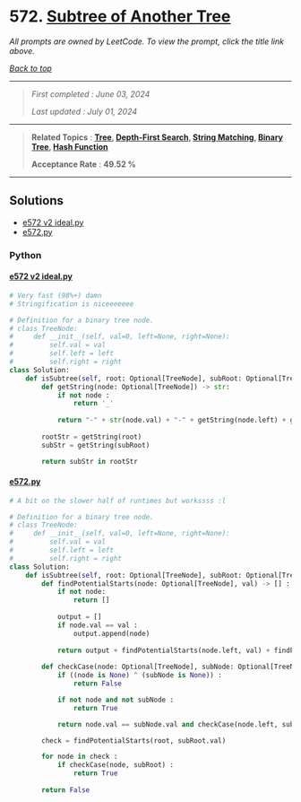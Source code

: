 # 572. [Subtree of Another Tree](<https://leetcode.com/problems/subtree-of-another-tree>)

*All prompts are owned by LeetCode. To view the prompt, click the title link above.*

*[Back to top](<../README.md>)*

------

> *First completed : June 03, 2024*
>
> *Last updated : July 01, 2024*

------

> **Related Topics** : **[Tree](<by_topic/Tree.md>), [Depth-First Search](<by_topic/Depth-First Search.md>), [String Matching](<by_topic/String Matching.md>), [Binary Tree](<by_topic/Binary Tree.md>), [Hash Function](<by_topic/Hash Function.md>)**
>
> **Acceptance Rate** : **49.52 %**

------

## Solutions

- [e572 v2 ideal.py](<../my-submissions/e572 v2 ideal.py>)
- [e572.py](<../my-submissions/e572.py>)
### Python
#### [e572 v2 ideal.py](<../my-submissions/e572 v2 ideal.py>)
```Python
# Very fast (98%+) damn
# Stringification is niceeeeeee

# Definition for a binary tree node.
# class TreeNode:
#     def __init__(self, val=0, left=None, right=None):
#         self.val = val
#         self.left = left
#         self.right = right
class Solution:
    def isSubtree(self, root: Optional[TreeNode], subRoot: Optional[TreeNode]) -> bool:
        def getString(node: Optional[TreeNode]) -> str:
            if not node :
                return '_'
            
            return "-" + str(node.val) + "-" + getString(node.left) + getString(node.right)
        
        rootStr = getString(root)
        subStr = getString(subRoot)

        return subStr in rootStr
```

#### [e572.py](<../my-submissions/e572.py>)
```Python
# A bit on the slower half of runtimes but workssss :l

# Definition for a binary tree node.
# class TreeNode:
#     def __init__(self, val=0, left=None, right=None):
#         self.val = val
#         self.left = left
#         self.right = right
class Solution:
    def isSubtree(self, root: Optional[TreeNode], subRoot: Optional[TreeNode]) -> bool:
        def findPotentialStarts(node: Optional[TreeNode], val) -> [] :
            if not node:
                return []
            
            output = []
            if node.val == val :
                output.append(node)
            
            return output + findPotentialStarts(node.left, val) + findPotentialStarts(node.right, val)
        
        def checkCase(node: Optional[TreeNode], subNode: Optional[TreeNode]) -> bool :
            if ((node is None) ^ (subNode is None)) :
                return False

            if not node and not subNode :
                return True

            return node.val == subNode.val and checkCase(node.left, subNode.left) and checkCase(node.right, subNode.right)

        check = findPotentialStarts(root, subRoot.val)

        for node in check :
            if checkCase(node, subRoot) :
                return True
        
        return False

```

